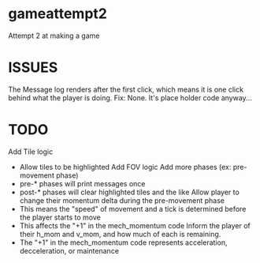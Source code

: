# gameattempt2
Attempt 2 at making a game

# ISSUES
The Message log renders after the first click, which means it is one click behind what the player is doing.
Fix: None. It's place holder code anyway...

# TODO
Add Tile logic
  * Allow tiles to be highlighted
Add FOV logic
Add more phases (ex: pre-movement phase)
  * pre-* phases will print messages once
  * post-* phases will clear highlighted tiles and the like
Allow player to change their momentum delta during the pre-movement phase
  * This means the "speed" of movement and a tick is determined before the player starts to move
  * This affects the "+1" in the mech_momentum code
Inform the player of their h_mom and v_mom, and how much of each is remaining.
  * The "+1" in the mech_momentum code represents acceleration, decceleration, or maintenance